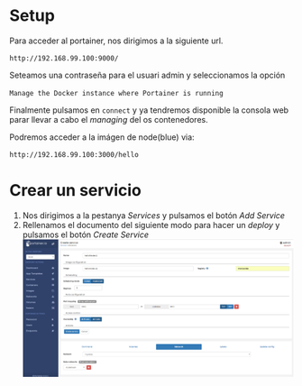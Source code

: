 # Setup

Para acceder al portainer, nos dirigimos a la siguiente url.

	http://192.168.99.100:9000/

Seteamos una contraseña para el usuari admin y seleccionamos la opción 
  
  `Manage the Docker instance where Portainer is running`

Finalmente pulsamos en `connect` y ya tendremos disponible la consola web parar llevar a cabo el _managing_ del os contenedores.

Podremos acceder a la imágen de node(blue) via:
	
	http://192.168.99.100:3000/hello


# Crear un servicio

1. Nos dirigimos a la pestanya _Services_ y pulsamos el botón _Add Service_
2. Rellenamos el documento del siguiente modo para hacer un _deploy_ y pulsamos el botón _Create Service_
![](images/create-service-portainer.png)